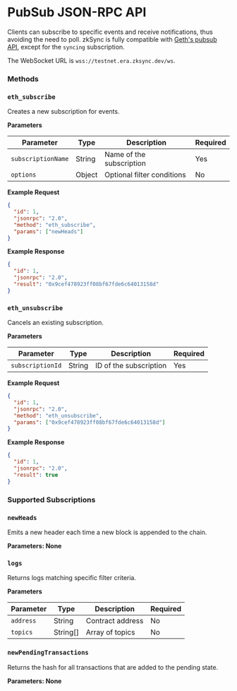 # PubSub JSON-RPC API

Clients can subscribe to specific events and receive notifications, thus avoiding the need to poll. zkSync is fully compatible with [Geth's pubsub API](https://geth.ethereum.org/docs/interacting-with-geth/rpc/pubsub), except for the `syncing` subscription.

The WebSocket URL is `wss://testnet.era.zksync.dev/ws`.

### Methods

### `eth_subscribe`

Creates a new subscription for events.

**Parameters**

| Parameter          | Type   | Description                | Required |
| ------------------ | ------ | -------------------------- | -------- |
| `subscriptionName` | String | Name of the subscription   | Yes      |
| `options`          | Object | Optional filter conditions | No       |

**Example Request**

```json
{
  "id": 1,
  "jsonrpc": "2.0",
  "method": "eth_subscribe",
  "params": ["newHeads"]
}
```

**Example Response**

```json
{
  "id": 1,
  "jsonrpc": "2.0",
  "result": "0x9cef478923ff08bf67fde6c64013158d"
}
```

### `eth_unsubscribe`

Cancels an existing subscription.

**Parameters**

| Parameter        | Type   | Description            | Required |
| ---------------- | ------ | ---------------------- | -------- |
| `subscriptionId` | String | ID of the subscription | Yes      |

**Example Request**

```json
{
  "id": 1,
  "jsonrpc": "2.0",
  "method": "eth_unsubscribe",
  "params": ["0x9cef478923ff08bf67fde6c64013158d"]
}
```

**Example Response**

```json
{
  "id": 1,
  "jsonrpc": "2.0",
  "result": true
}
```

### Supported Subscriptions

### `newHeads`

Emits a new header each time a new block is appended to the chain.

**Parameters: None**

### `logs`

Returns logs matching specific filter criteria.

**Parameters**

| Parameter | Type      | Description      | Required |
| --------- | --------- | ---------------- | -------- |
| `address` | String    | Contract address | No       |
| `topics`  | String\[] | Array of topics  | No       |

### `newPendingTransactions`

Returns the hash for all transactions that are added to the pending state.

**Parameters: None**
